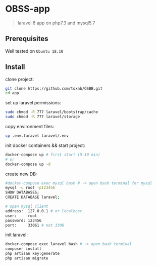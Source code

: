 # OBSS-app
> laravel 8 app on php7.3 and mysql5.7

## Prerequisites
Well tested on `Ubuntu 18.10`

## Install
clone project:
```bash
git clone https://github.com/toxab/OSBB.git
cd app
```

set up laravel permissions:
```bash
sudo chmod -R 777 laravel/bootstrap/cache
sudo chmod -R 777 laravel/storage
```

copy environment files:
```bash
cp .env.laravel laravel/.env
```

init docker containers && start project:
```bash
docker-compose up # first start (5-10 min)
# or
docker-compose up -d
```

create new DB:
```bash
#docker-compose exec mysql bash # -> open bash terminal for mysql
mysql -u root -p123456
SHOW DATABASES;
CREATE DATABASE laravel;

# open mysql client
address:  127.0.0.1 # or localhost
user:     root
password: 123456
port:     33061 # not 3306
```

init laravel:
```bash
docker-compose exec laravel bash # -> open bash terminal
composer install
php artisan key:generate
php artisan migrate
```